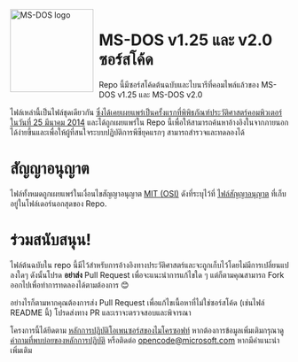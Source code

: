 <img width="150" height="150" align="left" style="float: left; margin: 0 10px 0 0;" alt="MS-DOS logo" src="https://github.com/Microsoft/MS-DOS/blob/master/msdos-logo.png">   

# MS-DOS v1.25 และ v2.0 ซอร์สโค้ด
Repo นี้มีซอร์สโค้ดต้นฉบับและไบนารีที่คอมไพล์แล้วของ MS-DOS v1.25 และ MS-DOS v2.0

ไฟล์เหล่านี้เป็นไฟล์ชุดเดียวกัน [ซึ่งได้เคยเผยแพร่เป็นครั้งแรกที่พิพิธภัณฑ์ประวัติศาสตร์คอมพิวเตอร์  ในวันที่ 25 มีนาคม 2014](http://www.computerhistory.org/atchm/microsoft-ms-dos-early-source-code/) และได้ถูกเผยแพร่ใน Repo นี้เพื่อให้สามารถค้นหาอ้างอิงในจากภายนอกได้ง่ายขึ้นและเพื่อให้ผู้ที่สนใจระบบปฏิบัติการพีซียุคแรกๆ สามารถสำรวจและทดลองได้ 

# สัญญาอนุญาต
ไฟล์ทั้งหมดถูกเผยแพร่ในเงื่อนไขสัญญาอนุญาต [MIT (OSI)](https://en.wikipedia.org/wiki/MIT_License) ดังที่ระบุไว้ที่ [ไฟล์สัญญาอนุญาต](https://github.com/Microsoft/MS-DOS/blob/master/LICENSE.md) ที่เก็บอยู่ในโฟล์เดอร์นอกสุดของ Repo.

# ร่วมสนับสนุน!
ไฟล์ต้นฉบับใน repo นี้มีไว้สำหรับการอ้างอิงทางประวัติศาสตร์และจะถูกเก็บไว้โดยไม่มีการเปลี่ยนแปลงใดๆ ดังนั้นโปรด **อย่าส่ง** Pull Request เพื่อจะแนะนำการแก้ไขใด ๆ แต่ก็ตามคุณสามารถ Fork ออกไปเพื่อทำการทดลองได้ตามต้องการ 😊  

อย่างไรก็ตามหากคุณต้องการส่ง Pull Request เพื่อแก้ไขเนื้อหาที่ไม่ใช่ซอร์สโค้ด (เช่นไฟล์ README นี้) โปรดส่งทาง PR และเราจะตรวจสอบและพิจารณา

โครงการนี้ได้ยึดตาม [หลักการปฏิบัติโอเพนซอร์สของไมโครซอฟท์](https://opensource.microsoft.com/codeofconduct/) หากต้องการข้อมูลเพิ่มเติมกรุณาดู [คำถามที่พบบ่อยของหลักการปฏิบัติ](https://opensource.microsoft.com/codeofconduct/faq/) หรือติดต่อ [opencode@microsoft.com](mailto:opencode@microsoft.com) หากมีคำแนะนำเพิ่มเติม
